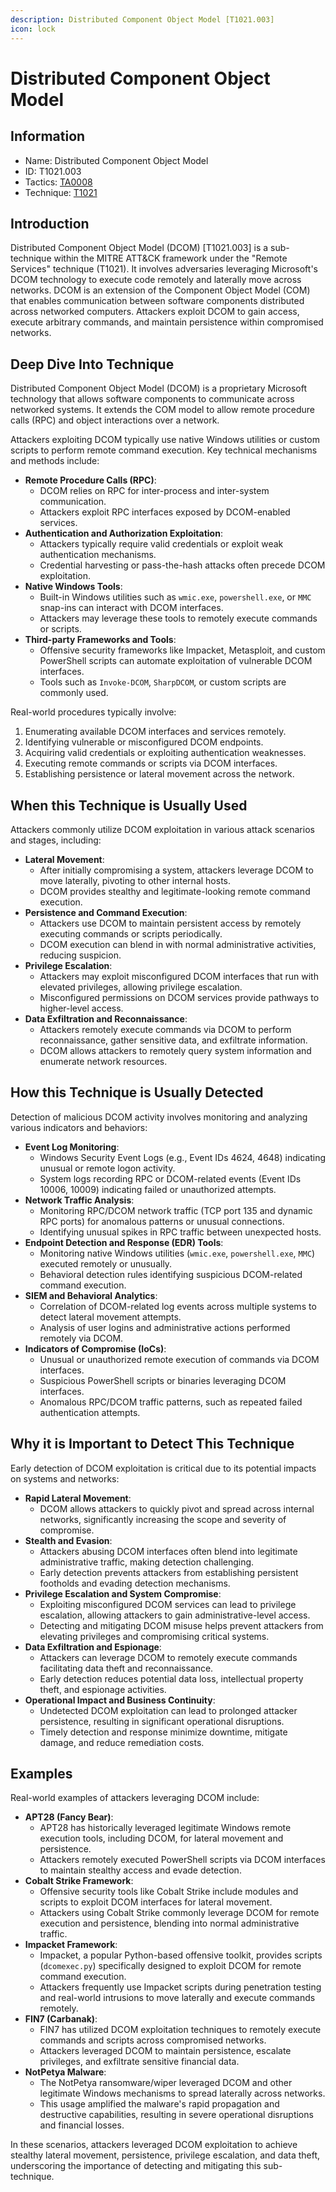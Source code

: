 ```yaml
---
description: Distributed Component Object Model [T1021.003]
icon: lock
---
```


# Distributed Component Object Model

## Information

* Name: Distributed Component Object Model
* ID: T1021.003
* Tactics: [TA0008](../)
* Technique: [T1021](./)

## Introduction

Distributed Component Object Model (DCOM) \[T1021.003] is a sub-technique within the MITRE ATT\&CK framework under the "Remote Services" technique (T1021). It involves adversaries leveraging Microsoft's DCOM technology to execute code remotely and laterally move across networks. DCOM is an extension of the Component Object Model (COM) that enables communication between software components distributed across networked computers. Attackers exploit DCOM to gain access, execute arbitrary commands, and maintain persistence within compromised networks.

## Deep Dive Into Technique

Distributed Component Object Model (DCOM) is a proprietary Microsoft technology that allows software components to communicate across networked systems. It extends the COM model to allow remote procedure calls (RPC) and object interactions over a network.

Attackers exploiting DCOM typically use native Windows utilities or custom scripts to perform remote command execution. Key technical mechanisms and methods include:

* **Remote Procedure Calls (RPC)**:
  * DCOM relies on RPC for inter-process and inter-system communication.
  * Attackers exploit RPC interfaces exposed by DCOM-enabled services.
* **Authentication and Authorization Exploitation**:
  * Attackers typically require valid credentials or exploit weak authentication mechanisms.
  * Credential harvesting or pass-the-hash attacks often precede DCOM exploitation.
* **Native Windows Tools**:
  * Built-in Windows utilities such as `wmic.exe`, `powershell.exe`, or `MMC` snap-ins can interact with DCOM interfaces.
  * Attackers may leverage these tools to remotely execute commands or scripts.
* **Third-party Frameworks and Tools**:
  * Offensive security frameworks like Impacket, Metasploit, and custom PowerShell scripts can automate exploitation of vulnerable DCOM interfaces.
  * Tools such as `Invoke-DCOM`, `SharpDCOM`, or custom scripts are commonly used.

Real-world procedures typically involve:

1. Enumerating available DCOM interfaces and services remotely.
2. Identifying vulnerable or misconfigured DCOM endpoints.
3. Acquiring valid credentials or exploiting authentication weaknesses.
4. Executing remote commands or scripts via DCOM interfaces.
5. Establishing persistence or lateral movement across the network.

## When this Technique is Usually Used

Attackers commonly utilize DCOM exploitation in various attack scenarios and stages, including:

* **Lateral Movement**:
  * After initially compromising a system, attackers leverage DCOM to move laterally, pivoting to other internal hosts.
  * DCOM provides stealthy and legitimate-looking remote command execution.
* **Persistence and Command Execution**:
  * Attackers use DCOM to maintain persistent access by remotely executing commands or scripts periodically.
  * DCOM execution can blend in with normal administrative activities, reducing suspicion.
* **Privilege Escalation**:
  * Attackers may exploit misconfigured DCOM interfaces that run with elevated privileges, allowing privilege escalation.
  * Misconfigured permissions on DCOM services provide pathways to higher-level access.
* **Data Exfiltration and Reconnaissance**:
  * Attackers remotely execute commands via DCOM to perform reconnaissance, gather sensitive data, and exfiltrate information.
  * DCOM allows attackers to remotely query system information and enumerate network resources.

## How this Technique is Usually Detected

Detection of malicious DCOM activity involves monitoring and analyzing various indicators and behaviors:

* **Event Log Monitoring**:
  * Windows Security Event Logs (e.g., Event IDs 4624, 4648) indicating unusual or remote logon activity.
  * System logs recording RPC or DCOM-related events (Event IDs 10006, 10009) indicating failed or unauthorized attempts.
* **Network Traffic Analysis**:
  * Monitoring RPC/DCOM network traffic (TCP port 135 and dynamic RPC ports) for anomalous patterns or unusual connections.
  * Identifying unusual spikes in RPC traffic between unexpected hosts.
* **Endpoint Detection and Response (EDR) Tools**:
  * Monitoring native Windows utilities (`wmic.exe`, `powershell.exe`, `MMC`) executed remotely or unusually.
  * Behavioral detection rules identifying suspicious DCOM-related command execution.
* **SIEM and Behavioral Analytics**:
  * Correlation of DCOM-related log events across multiple systems to detect lateral movement attempts.
  * Analysis of user logins and administrative actions performed remotely via DCOM.
* **Indicators of Compromise (IoCs)**:
  * Unusual or unauthorized remote execution of commands via DCOM interfaces.
  * Suspicious PowerShell scripts or binaries leveraging DCOM interfaces.
  * Anomalous RPC/DCOM traffic patterns, such as repeated failed authentication attempts.

## Why it is Important to Detect This Technique

Early detection of DCOM exploitation is critical due to its potential impacts on systems and networks:

* **Rapid Lateral Movement**:
  * DCOM allows attackers to quickly pivot and spread across internal networks, significantly increasing the scope and severity of compromise.
* **Stealth and Evasion**:
  * Attackers abusing DCOM interfaces often blend into legitimate administrative traffic, making detection challenging.
  * Early detection prevents attackers from establishing persistent footholds and evading detection mechanisms.
* **Privilege Escalation and System Compromise**:
  * Exploiting misconfigured DCOM services can lead to privilege escalation, allowing attackers to gain administrative-level access.
  * Detecting and mitigating DCOM misuse helps prevent attackers from elevating privileges and compromising critical systems.
* **Data Exfiltration and Espionage**:
  * Attackers can leverage DCOM to remotely execute commands facilitating data theft and reconnaissance.
  * Early detection reduces potential data loss, intellectual property theft, and espionage activities.
* **Operational Impact and Business Continuity**:
  * Undetected DCOM exploitation can lead to prolonged attacker persistence, resulting in significant operational disruptions.
  * Timely detection and response minimize downtime, mitigate damage, and reduce remediation costs.

## Examples

Real-world examples of attackers leveraging DCOM include:

* **APT28 (Fancy Bear)**:
  * APT28 has historically leveraged legitimate Windows remote execution tools, including DCOM, for lateral movement and persistence.
  * Attackers remotely executed PowerShell scripts via DCOM interfaces to maintain stealthy access and evade detection.
* **Cobalt Strike Framework**:
  * Offensive security tools like Cobalt Strike include modules and scripts to exploit DCOM interfaces for lateral movement.
  * Attackers using Cobalt Strike commonly leverage DCOM for remote execution and persistence, blending into normal administrative traffic.
* **Impacket Framework**:
  * Impacket, a popular Python-based offensive toolkit, provides scripts (`dcomexec.py`) specifically designed to exploit DCOM for remote command execution.
  * Attackers frequently use Impacket scripts during penetration testing and real-world intrusions to move laterally and execute commands remotely.
* **FIN7 (Carbanak)**:
  * FIN7 has utilized DCOM exploitation techniques to remotely execute commands and scripts across compromised networks.
  * Attackers leveraged DCOM to maintain persistence, escalate privileges, and exfiltrate sensitive financial data.
* **NotPetya Malware**:
  * The NotPetya ransomware/wiper leveraged DCOM and other legitimate Windows mechanisms to spread laterally across networks.
  * This usage amplified the malware's rapid propagation and destructive capabilities, resulting in severe operational disruptions and financial losses.

In these scenarios, attackers leveraged DCOM exploitation to achieve stealthy lateral movement, persistence, privilege escalation, and data theft, underscoring the importance of detecting and mitigating this sub-technique.
